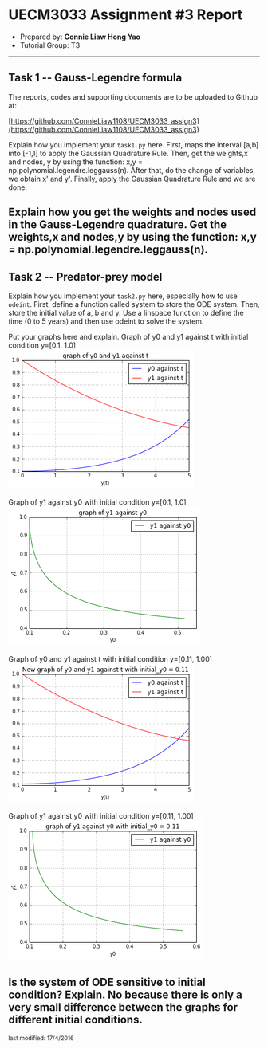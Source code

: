UECM3033 Assignment #3 Report
========================================================

- Prepared by: **Connie Liaw Hong Yao**
- Tutorial Group: T3

--------------------------------------------------------

## Task 1 --  Gauss-Legendre formula

The reports, codes and supporting documents are to be uploaded to Github at: 

[https://github.com/ConnieLiaw1108/UECM3033_assign3](https://github.com/ConnieLiaw1108/UECM3033_assign3)


Explain how you implement your `task1.py` here.
First, maps the interval [a,b] into [-1,1] to apply the Gaussian Quadrature Rule.
Then, get the weights,x and nodes, y by using the function: x,y = np.polynomial.legendre.leggauss(n).
After that, do the change of variables, we obtain x' and y'.
Finally, apply the Gaussian Quadrature Rule and we are done.

Explain how you get the weights and nodes used in the Gauss-Legendre quadrature.
Get the weights,x and nodes,y by using the function: x,y = np.polynomial.legendre.leggauss(n).
---------------------------------------------------------

## Task 2 -- Predator-prey model

Explain how you implement your `task2.py` here, especially how to use `odeint`.
First, define a function called system to store the ODE system. Then, store the initial value of a, b and y.
Use a linspace function to define the time (0 to 5 years) and then use odeint to solve the system.

Put your graphs here and explain.
Graph of y0 and y1 against t with initial condition y=[0.1, 1.0]
![graph1.png](graph1.png)

Graph of y1 against y0 with initial condition y=[0.1, 1.0]
![graph2.png](graph2.png)

Graph of y0 and y1 against t with initial condition y=[0.11, 1.00]
![graph3.png](graph3.png)

Graph of y1 against y0 with initial condition y=[0.11, 1.00]
![graph4.png](graph4.png)


Is the system of ODE sensitive to initial condition? Explain.
No because there is only a very small difference between the graphs for different initial conditions.
-----------------------------------

<sup>last modified: 17/4/2016</sup>
